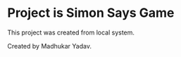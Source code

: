 # Project is Simon Says Game

This project was created from local system.

Created by Madhukar Yadav.
